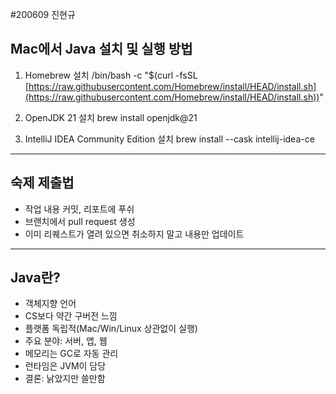 #200609 진현규

## Mac에서 Java 설치 및 실행 방법

1. Homebrew 설치
   /bin/bash -c "\$(curl -fsSL [https://raw.githubusercontent.com/Homebrew/install/HEAD/install.sh](https://raw.githubusercontent.com/Homebrew/install/HEAD/install.sh))"

2. OpenJDK 21 설치
   brew install openjdk\@21

3. IntelliJ IDEA Community Edition 설치
   brew install --cask intellij-idea-ce

---

## 숙제 제출법

* 작업 내용 커밋, 리포트에 푸쉬
* 브랜치에서 pull request 생성
* 이미 리퀘스트가 열려 있으면 취소하지 말고 내용만 업데이트

---

## Java란?

* 객체지향 언어
* CS보다 약간 구버전 느낌
* 플랫폼 독립적(Mac/Win/Linux 상관없이 실행)
* 주요 분야: 서버, 앱, 웹
* 메모리는 GC로 자동 관리
* 런타임은 JVM이 담당
* 결론: 낡았지만 쓸만함
